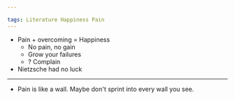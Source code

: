 ```yaml
---

tags: Literature Happiness Pain 
---
```


- Pain + overcoming = Happiness
	- No pain, no gain
	- Grow your failures
	- ? Complain
- Nietzsche had no luck

---

- Pain is like a wall. Maybe don't sprint into every wall you see.